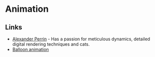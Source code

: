 # Animation

## Links

- [Alexander Perrin](https://alexanderperrin.com.au/) - Has a passion for meticulous dynamics, detailed digital rendering techniques and cats.
- [Balloon animation](https://alexanderperrin.com.au/triangles/ballooning/)
